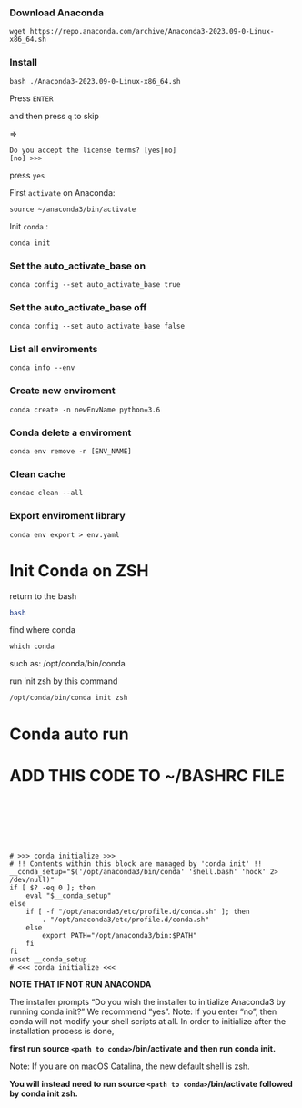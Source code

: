 ### Download Anaconda

```
wget https://repo.anaconda.com/archive/Anaconda3-2023.09-0-Linux-x86_64.sh
```

### Install

```console
bash ./Anaconda3-2023.09-0-Linux-x86_64.sh
```

Press `ENTER`

and then press `q` to skip

=>

```
Do you accept the license terms? [yes|no]
[no] >>>
```

press `yes`

First `activate` on Anaconda:

```
source ~/anaconda3/bin/activate
```

Init `conda` :

```
conda init
```

### Set the auto_activate_base on

```console
conda config --set auto_activate_base true
```

### Set the auto_activate_base off

```console
conda config --set auto_activate_base false
```

### List all enviroments

```console
conda info --env
```

### Create new enviroment

```console
conda create -n newEnvName python=3.6
```

### Conda delete a enviroment

```console
conda env remove -n [ENV_NAME]
```

### Clean cache

```console
condac clean --all
```

### Export enviroment library

```console
conda env export > env.yaml
```

# Init Conda on ZSH

return to the bash

```bash
bash 
```

find where conda

```
which conda
```

such as: /opt/conda/bin/conda

run init zsh by this command

```
/opt/conda/bin/conda init zsh
```

# Conda auto run

# ADD THIS CODE TO ~/BASHRC FILE

```







# >>> conda initialize >>>
# !! Contents within this block are managed by 'conda init' !!
__conda_setup="$('/opt/anaconda3/bin/conda' 'shell.bash' 'hook' 2> /dev/null)"
if [ $? -eq 0 ]; then
    eval "$__conda_setup"
else
    if [ -f "/opt/anaconda3/etc/profile.d/conda.sh" ]; then
        . "/opt/anaconda3/etc/profile.d/conda.sh"
    else
        export PATH="/opt/anaconda3/bin:$PATH"
    fi
fi
unset __conda_setup
# <<< conda initialize <<<

```

**NOTE THAT IF NOT RUN ANACONDA**

The installer prompts “Do you wish the installer to initialize Anaconda3 by running conda init?” We recommend “yes”.
Note: If you enter “no”, then conda will not modify your shell scripts at all. In order to initialize after the installation process is done,

**first run source `<path to conda>`/bin/activate and then run conda init.**

Note: If you are on macOS Catalina, the new default shell is zsh.

**You will instead need to run source `<path to conda>`/bin/activate followed by conda init zsh.**
